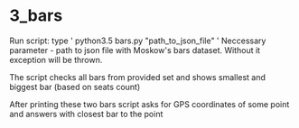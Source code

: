 # 3_bars

Run script: type ' python3.5 bars.py "path_to_json_file" '
Neccessary parameter - path to json file with Moskow's bars dataset. Without it exception will be thrown.

The script checks all bars from provided set and shows smallest and biggest bar (based on seats count)

After printing these two bars script asks for GPS coordinates of some point and answers with closest bar to the point